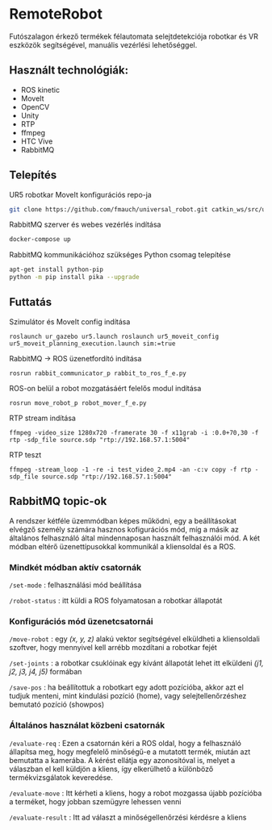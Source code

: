 # RemoteRobot

Futószalagon érkező termékek félautomata selejtdetekciója robotkar és VR eszközök segítségével, manuális vezérlési lehetőséggel.

## Használt technológiák:

- ROS kinetic
- MoveIt
- OpenCV
- Unity
- RTP
- ffmpeg
- HTC Vive
- RabbitMQ

## Telepítés

UR5 robotkar MoveIt konfigurációs repo-ja
```bash
git clone https://github.com/fmauch/universal_robot.git catkin_ws/src/universal_robot
```

RabbitMQ szerver és webes vezérlés indítása
```bash
docker-compose up
```

RabbitMQ kommunikációhoz szükséges Python csomag telepítése
```bash
apt-get install python-pip
python -m pip install pika --upgrade
```


## Futtatás

Szimulátor és MoveIt config indítása

`
roslaunch ur_gazebo ur5.launch
roslaunch ur5_moveit_config ur5_moveit_planning_execution.launch sim:=true
`

RabbitMQ -> ROS üzenetfordító indítása

`
rosrun rabbit_communicator_p rabbit_to_ros_f_e.py
`

ROS-on belül a robot mozgatásáért felelős modul indítása

`
rosrun move_robot_p robot_mover_f_e.py
`

RTP stream indítása

`
ffmpeg -video_size 1280x720 -framerate 30 -f x11grab -i :0.0+70,30 -f rtp -sdp_file source.sdp "rtp://192.168.57.1:5004"
`


RTP teszt

`
ffmpeg -stream_loop -1 -re -i test_video_2.mp4 -an -c:v copy -f rtp -sdp_file source.sdp "rtp://192.168.57.1:5004"
`

## RabbitMQ topic-ok

A rendszer kétféle üzemmódban képes működni, egy a beállításokat elvégző személy számára hasznos kofigurációs mód, míg a másik az általános felhasználó által mindennaposan használt felhasználói mód. A két módban eltérő üzenettípusokkal kommunikál a kliensoldal és a ROS.

### Mindkét módban aktív csatornák

`/set-mode`
 : felhasználási mód beállítása

`/robot-status`
 : itt küldi a ROS folyamatosan a robotkar állapotát

### Konfigurációs mód üzenetcsatornái

`/move-robot`
 : egy *(x, y, z)* alakú vektor segítségével elküldheti a kliensoldali szoftver, hogy mennyivel kell arrébb mozdítani a robotkar fejét

`/set-joints`
 : a robotkar csuklóinak egy kívánt állapotát lehet itt elküldeni *(j1, j2, j3, j4, j5)* formában

`/save-pos`
 : ha beállítottuk a robotkart egy adott pozícióba, akkor azt el tudjuk menteni, mint kindulási pozíció (home), vagy selejtellenőrzéshez bemutató pozíció (showpos)

### Általános használat közbeni csatornák

`/evaluate-req`
 : Ezen a csatornán kéri a ROS oldal, hogy a felhasználó állapítsa meg, hogy megfelelő minőségű-e a mutatott termék, miután azt bemutatta a kamerába. A kérést ellátja egy azonosítóval is, melyet a válaszban el kell küldjön a kliens, így elkerülhető a különböző termékvizsgálatok keveredése.

`/evaluate-move`
 : Itt kérheti a kliens, hogy a robot mozgassa újabb pozícióba a terméket, hogy jobban szemügyre lehessen venni

`/evaluate-result`
 : Itt ad választ a minőségellenőrzési kérdésre a kliens
